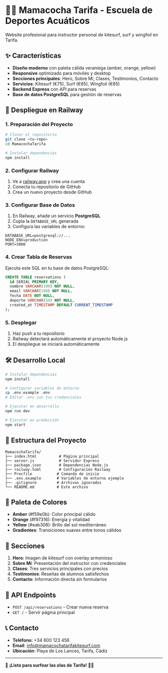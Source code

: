 # 🏄‍♂️ Mamacocha Tarifa - Escuela de Deportes Acuáticos

Website profesional para instructor personal de kitesurf, surf y wingfoil en Tarifa.

## ✨ Características

- **Diseño moderno** con paleta cálida veraniega (amber, orange, yellow)
- **Responsive** optimizado para móviles y desktop
- **Secciones principales**: Hero, Sobre Mí, Clases, Testimonios, Contacto
- **Servicios**: Kitesurf (€75), Surf (€65), Wingfoil (€85)
- **Backend Express** con API para reservas
- **Base de datos PostgreSQL** para gestión de reservas

## 🚀 Despliegue en Railway

### 1. Preparación del Proyecto
```bash
# Clonar el repositorio
git clone <tu-repo>
cd MamacochaTarifa

# Instalar dependencias
npm install
```

### 2. Configurar Railway
1. Ve a [railway.app](https://railway.app) y crea una cuenta
2. Conecta tu repositorio de GitHub
3. Crea un nuevo proyecto desde GitHub

### 3. Configurar Base de Datos
1. En Railway, añade un servicio **PostgreSQL**
2. Copia la `DATABASE_URL` generada
3. Configura las variables de entorno:

```
DATABASE_URL=postgresql://...
NODE_ENV=production
PORT=3000
```

### 4. Crear Tabla de Reservas
Ejecuta este SQL en tu base de datos PostgreSQL:

```sql
CREATE TABLE reservations (
  id SERIAL PRIMARY KEY,
  nombre VARCHAR(100) NOT NULL,
  email VARCHAR(100) NOT NULL,
  fecha DATE NOT NULL,
  deporte VARCHAR(50) NOT NULL,
  created_at TIMESTAMP DEFAULT CURRENT_TIMESTAMP
);
```

### 5. Desplegar
1. Haz push a tu repositorio
2. Railway detectará automáticamente el proyecto Node.js
3. El despliegue se iniciará automáticamente

## 🛠️ Desarrollo Local

```bash
# Instalar dependencias
npm install

# Configurar variables de entorno
cp .env.example .env
# Editar .env con tus credenciales

# Ejecutar en desarrollo
npm run dev

# Ejecutar en producción
npm start
```

## 📁 Estructura del Proyecto

```
MamacochaTarifa/
├── index.html          # Página principal
├── server.js           # Servidor Express
├── package.json        # Dependencias Node.js
├── railway.toml        # Configuración Railway
├── Procfile           # Comando de inicio
├── .env.example       # Variables de entorno ejemplo
├── .gitignore         # Archivos ignorados
└── README.md          # Este archivo
```

## 🎨 Paleta de Colores

- **Amber** (#f59e0b): Color principal cálido
- **Orange** (#f97316): Energía y vitalidad
- **Yellow** (#eab308): Brillo del sol mediterráneo
- **Gradientes**: Transiciones suaves entre tonos cálidos

## 📱 Secciones

1. **Hero**: Imagen de kitesurf con overlay armonioso
2. **Sobre Mí**: Presentación del instructor con credenciales
3. **Clases**: Tres servicios principales con precios
4. **Testimonios**: Reseñas de alumnos satisfechos
5. **Contacto**: Información directa sin formularios

## 🔧 API Endpoints

- `POST /api/reservations` - Crear nueva reserva
- `GET /` - Servir página principal

## 📞 Contacto

- **Teléfono**: +34 600 123 456
- **Email**: info@mamacochatarifakitesurf.com
- **Ubicación**: Playa de Los Lances, Tarifa, Cádiz

---

🌊 **¡Listo para surfear las olas de Tarifa!** 🏄‍♂️
